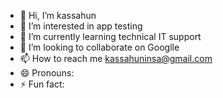 - 👋 Hi, I’m kassahun
- 👀 I’m interested in app testing 
- 🌱 I’m currently learning technical IT support
- 💞️ I’m looking to collaborate on Googlle
- 📫 How to reach me kassahuninsa@gmail.com
- 😄 Pronouns: 
- ⚡ Fun fact: 

<!---
kassuka/kassuka is a ✨ special ✨ repository because its `README.md` (this file) appears on your GitHub profile.
You can click the Preview link to take a look at your changes.
--->

